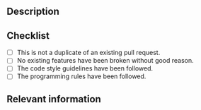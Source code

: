 ## Description 
<!-- Provide details about your pull request and what it adds, fixes, or changes. -->


## Checklist
<!-- Check the parameters that you complete in your PR -->

- [ ] This is not a duplicate of an existing pull request.
- [ ] No existing features have been broken without good reason.
- [ ] The code style guidelines have been followed.
- [ ] The programming rules have been followed.

## Relevant information
<!-- Provide any other important details below. You can explain why you had to break a commit for the functionality, or other important things.-->